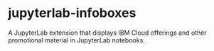 # jupyterlab-infoboxes
A JupyterLab extension that displays IBM Cloud offerings and other promotional material in JupyterLab notebooks.
